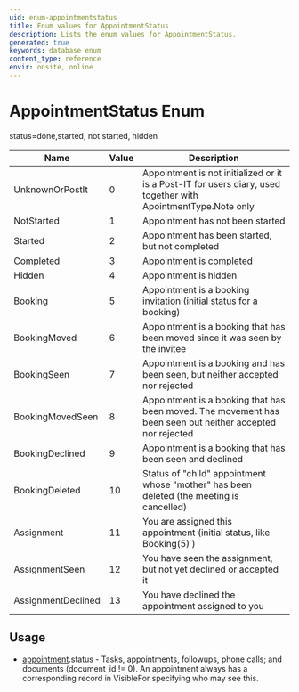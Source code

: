 ```yaml
---
uid: enum-appointmentstatus
title: Enum values for AppointmentStatus
description: Lists the enum values for AppointmentStatus.
generated: true
keywords: database enum
content_type: reference
envir: onsite, online
---
```


# AppointmentStatus Enum

status=done,started, not started, hidden

| Name | Value | Description |
|------|-------|-------------|
|UnknownOrPostIt|0|Appointment is not initialized or it is a Post-IT for users diary, used together with ApointmentType.Note only|
|NotStarted|1|Appointment has not been started|
|Started|2|Appointment has been started, but not completed|
|Completed|3|Appointment is completed|
|Hidden|4|Appointment is hidden|
|Booking|5|Appointment is a booking invitation (initial status for a booking)|
|BookingMoved|6|Appointment is a booking that has been moved since it was seen by the invitee|
|BookingSeen|7|Appointment is a booking and has been seen, but neither accepted nor rejected|
|BookingMovedSeen|8|Appointment is a booking that has been moved. The movement has been seen but neither accepted nor rejected|
|BookingDeclined|9|Appointment is a booking that has been seen and declined|
|BookingDeleted|10|Status of "child" appointment whose "mother" has been deleted (the meeting is cancelled)|
|Assignment|11|You are assigned this appointment (initial status, like Booking(5) )|
|AssignmentSeen|12|You have seen the assignment, but not yet declined or accepted it|
|AssignmentDeclined|13|You have declined the appointment assigned to you|

## Usage

* [appointment](../appointment.md).status - Tasks, appointments, followups, phone calls; and documents (document_id != 0). An appointment always has a corresponding record in VisibleFor specifying who may see this. 
